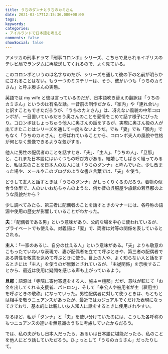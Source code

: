 ```yaml
---
title: うちのダンナとうちのカミさん
date: 2021-03-17T12:15:36.000+00:00
tags: 
keywords: 
categories:
- アイルランドで日本語を考える
comments: false
showSocial: false
---
```

アメリカの刑事ドラマ『刑事コロンボ』シリーズ、こちらで見られるイギリスのテレビ局でランダムに再放送してくれるので、よく見ている。

<!--more-->

このコロンボというのは名字なのだが、シリーズを通して彼の下の名前が明らかにされることはない。もう一つのミステリーは、そう、彼がいつも「うちのカミさん」と呼ぶ奥さんの実態。

英語では my wife と彼は言っているのだが、日本語吹き替えの翻訳は「うちのカミさん」というのは有名な話。一昔前の制作だから、「家内」や「連れ合い」と訳すこともできただろうが、「うちのカミさん」は、冴えない風貌の中年コロンボが、一目置いているだろう奥さんのことを愛情をこめて話す様子にぴったり。コロンボはしょっちゅう他人に奥さんの話をするが、実際に奥さん役の人が出てきたことはシリーズを通して一度もないようだ。でも「妻」でも「家内」でもなく「うちのカミさん」と呼ばれていることから、コロンボ夫人の風貌や性格が何となく想像できるような気がする。

他人に男性の配偶者のことを話すとき、「夫」、「主人」、「うちの人」、「旦那」と、これまた日本語にはいくつもの呼び方がある。結婚してしばらく経ってみると、私は夫のことを日本人の友人には「うちのダンナ」と呼んでいた。少し改まった場や、メールやこのブログのような書き言葉では、「夫」を使う。

どうして友人と話すときは「うちのダンナ」がしっくりくるのだろう。着物の似合う体型で、人のいいお坊ちゃんのような、何か昔の呉服屋や旅館の若旦那のような風貌だから？

少し調べてみたら、第三者に配偶者のことを話すときのマナーには、各呼称の語源や使用の歴史が影響していることがわかった。

**夫**：「配偶者である男」という意味があり、公的な場を中心に使われているが、プライベートでも使える。対義語は「妻」で、両者は対等の関係を表しているとされる。

**主人**：「一家のあるじ、自分の仕える人」という意味がある。「夫」よりも敬意のこもったていねいな表現で、妻が配偶者を立てて呼ぶときや、第三者の配偶者である男性を敬意を込めて呼ぶときに使う。目上の人や、よく知らない人と話をするときには「主人」を使うのが無難とされているが、「主従関係」を示唆することから、最近は使用に疑問を感じる声も上がっているよう。

**旦那**：語源は「寺院に寄付寄進をする人、施主＝檀那」だが、意味が転じて「お金を出してくれる支援者、パトロン」、そして「奉公人や被用者が主（雇用主）を呼ぶときの敬称」になっていった。男性配偶者に対して使うときは、もともとは相手を敬うニュアンスがあったが、最近ではカジュアルでくだけた表現になってきており、基本的には親しい友人知人に話をするときに使用されやすい。

なるほど、私が「ダンナ」と「夫」を使い分けていたのには、こうした各呼称のもつニュアンスの違いを無意識のうちに考慮していたからだろう。

では、私の夫がもし日本人だったら、あるいは日本語に堪能だったら、私のことを他人にどう話していただろう。ひょっとして「うちのカミさん」だったりして。